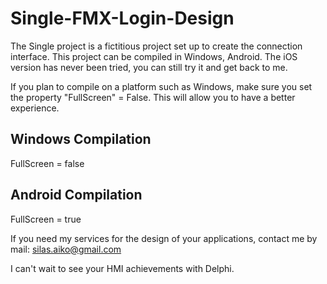 # Single-FMX-Login-Design
The Single project is a fictitious project set up to create the connection interface. This project can be compiled in Windows, Android. The iOS version has never been tried, you can still try it and get back to me.

If you plan to compile on a platform such as Windows, make sure you set the property "FullScreen" = False. This will allow you to have a better experience.

Windows Compilation
-------------------------------------------------------
FullScreen = false

Android Compilation
-------------------------------------------------------
FullScreen = true

If you need my services for the design of your applications, contact me by mail:
silas.aiko@gmail.com

I can't wait to see your HMI achievements with Delphi.
